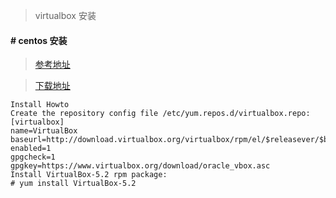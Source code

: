 > virtualbox 安装

#### # centos 安装
> [参考地址](https://centos.pkgs.org/7/virtualbox-x86_64/VirtualBox-5.2-5.2.0_118431_el7-1.x86_64.rpm.html)

> [下载地址](https://www.oracle.com/technetwork/server-storage/virtualbox/downloads/index.html)

    Install Howto
    Create the repository config file /etc/yum.repos.d/virtualbox.repo:
    [virtualbox]
    name=VirtualBox
    baseurl=http://download.virtualbox.org/virtualbox/rpm/el/$releasever/$basearch
    enabled=1
    gpgcheck=1
    gpgkey=https://www.virtualbox.org/download/oracle_vbox.asc
    Install VirtualBox-5.2 rpm package:
    # yum install VirtualBox-5.2
